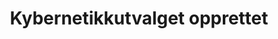 ---
title: Kybernetikkutvalget opprettet
tags: ifi
year: 1968
sources:
  - http://cyb.ifi.uio.no/gammelweb/div/jubileum/hefte.bakgr.og.hist.html Cybernetisk Selskab 25 års-jubileumshefte
view: none
---